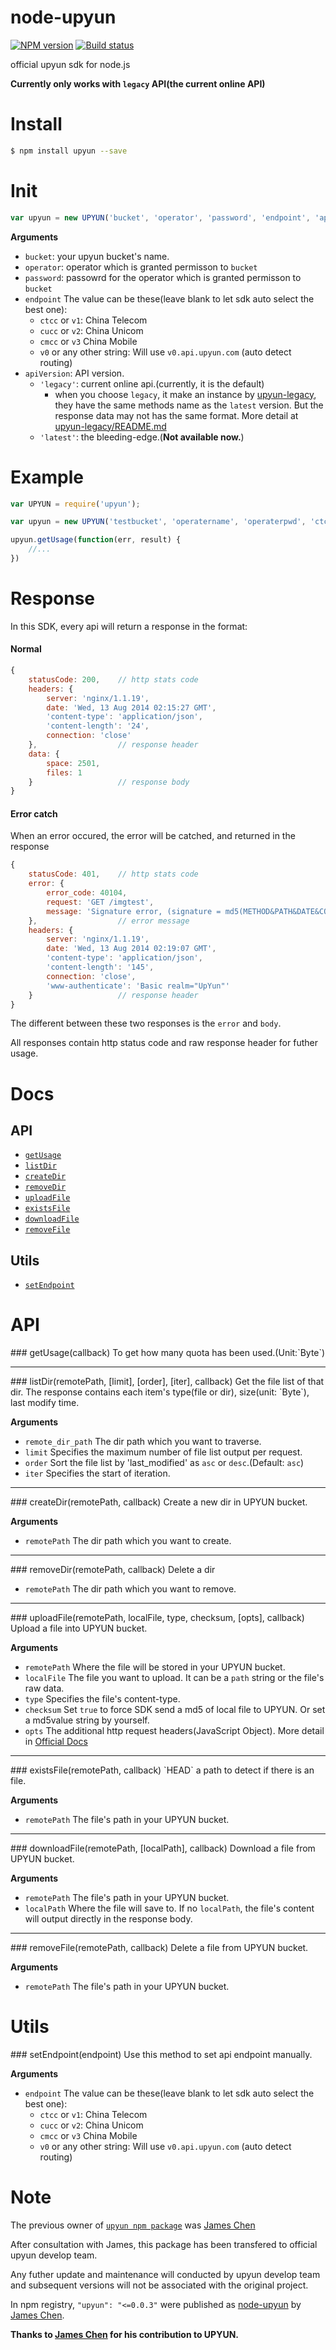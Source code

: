 # node-upyun
[![NPM version](https://img.shields.io/npm/v/upyun.svg?style=flat)](https://www.npmjs.org/package/upyun)
[![Build status](https://img.shields.io/travis/lisposter/node-upyun.svg?style=flat)](https://travis-ci.org/lisposter/node-upyun)

official upyun sdk for node.js

__Currently only works with `legacy` API(the current online API)__

# Install
```sh
$ npm install upyun --save
```

# Init
```js
var upyun = new UPYUN('bucket', 'operator', 'password', 'endpoint', 'apiVersion');
```

__Arguments__

* `bucket`: your upyun bucket's name.
* `operator`: operator which is granted permisson to `bucket`
* `password`: passowrd for the operator which is granted permisson to `bucket`
* `endpoint` The value can be these(leave blank to let sdk auto select the best one):
  * `ctcc` or `v1`: China Telecom
  * `cucc` or `v2`: China Unicom
  * `cmcc` or `v3` China Mobile
  * `v0` or any other string: Will use `v0.api.upyun.com` (auto detect routing)
* `apiVersion`: API version.
  * `'legacy'`: current online api.(currently, it is the default)
    * when you choose `legacy`, it make an instance by [upyun-legacy](https://www.npmjs.org/package/upyun-legacy), they have the same methods name as the `latest` version. But the response data may not has the same format. More detail at [upyun-legacy/README.md](https://github.com/lisposter/node-upyun-legacy/blob/master/README.md)
  * `'latest'`: the bleeding-edge.(__Not available now.__)

# Example 
```js
var UPYUN = require('upyun');

var upyun = new UPYUN('testbucket', 'operatername', 'operaterpwd', 'ctcc', 'legacy');

upyun.getUsage(function(err, result) {
    //...
})
```

# Response
In this SDK, every api will return a response in the format:

#### Normal

```js
{
    statusCode: 200,    // http stats code
    headers: {
        server: 'nginx/1.1.19',
        date: 'Wed, 13 Aug 2014 02:15:27 GMT',
        'content-type': 'application/json',
        'content-length': '24',
        connection: 'close'
    },                  // response header
    data: {
        space: 2501,
        files: 1
    }                   // response body
}
```

#### Error catch
When an error occured, the error will be catched, and returned in the response

```js
{
    statusCode: 401,    // http stats code
    error: {
        error_code: 40104,
        request: 'GET /imgtest',
        message: 'Signature error, (signature = md5(METHOD&PATH&DATE&CONTENT_LENGTH&MD5(PASSWORD))).'
    },                  // error message
    headers: {
        server: 'nginx/1.1.19',
        date: 'Wed, 13 Aug 2014 02:19:07 GMT',
        'content-type': 'application/json',
        'content-length': '145',
        connection: 'close',
        'www-authenticate': 'Basic realm="UpYun"'
    }                   // response header
}
```

The different between these two responses is the `error` and `body`.

All responses contain http status code and raw response header for futher usage.


# Docs
## API
* [`getUsage`](#getUsage)
* [`listDir`](#listDir)
* [`createDir`](#createDir)
* [`removeDir`](#removeDir)
* [`uploadFile`](#uploadFile)
* [`existsFile`](#existsFile)
* [`downloadFile`](#downloadFile)
* [`removeFile`](#removeFile)

## Utils

* [`setEndpoint`](#setEndpoint)


# API

<a name="getUsage" />
### getUsage(callback)
To get how many quota has been used.(Unit:`Byte`)

---------------------------------------

<a name="" />
### listDir(remotePath, [limit], [order], [iter], callback)
Get the file list of that dir. The response contains each item's type(file or dir), size(unit: `Byte`), last modify time.

__Arguments__
* `remote_dir_path` The dir path which you want to traverse.
* `limit` Specifies the maximum number of file list output per request.
* `order` Sort the file list by 'last_modified' as `asc` or `desc`.(Default: `asc`)
* `iter` Specifies the start of iteration.

---------------------------------------

<a name="createDir" />
### createDir(remotePath, callback)
Create a new dir in UPYUN bucket.

__Arguments__
* `remotePath` The dir path which you want to create.

---------------------------------------

<a name="removeDir" />
### removeDir(remotePath, callback)
Delete a dir

* `remotePath` The dir path which you want to remove.

---------------------------------------

<a name="uploadFile" />
### uploadFile(remotePath, localFile, type, checksum, [opts], callback)
Upload a file into UPYUN bucket.

__Arguments__
* `remotePath` Where the file will be stored in your UPYUN bucket.
* `localFile` The file you want to upload. It can be a `path` string or the file's raw data.
* `type` Specifies the file's content-type.
* `checksum` Set `true` to force SDK send a md5 of local file to UPYUN. Or set a md5value string by yourself.
* `opts` The additional http request headers(JavaScript Object). More detail in [Official Docs](http://docs.upyun.com/api/http_api/#上传文件)

---------------------------------------

<a name="existsFile" />
### existsFile(remotePath, callback)
`HEAD` a path to detect if there is an file.

__Arguments__
* `remotePath` The file's path in your UPYUN bucket.

---------------------------------------

<a name="downloadFile" />
### downloadFile(remotePath, [localPath], callback)
Download a file from UPYUN bucket.

__Arguments__
* `remotePath` The file's path in your UPYUN bucket.
* `localPath` Where the file will save to. If no `localPath`, the file's content will output directly in the response body.


---------------------------------------

<a name="removeFile" />
### removeFile(remotePath, callback)
Delete a file from UPYUN bucket.

__Arguments__
* `remotePath` The file's path in your UPYUN bucket.

# Utils

<a name="setEndpoint" />
### setEndpoint(endpoint)
Use this method to set api endpoint manually.

__Arguments__
* `endpoint` The value can be these(leave blank to let sdk auto select the best one):
  * `ctcc` or `v1`: China Telecom
  * `cucc` or `v2`: China Unicom
  * `cmcc` or `v3` China Mobile
  * `v0` or any other string: Will use `v0.api.upyun.com` (auto detect routing)


# Note

The previous owner of [`upyun npm package`](https://www.npmjs.org/package/upyun) was [James Chen](http://ashchan.com) 

After consultation with James, this package has been transfered to official upyun develop team.

Any futher update and maintenance will conducted by upyun develop team and subsequent versions will not be associated with the original project.

In npm registry, `"upyun": "<=0.0.3"` were published as [node-upyun](https://github.com/ashchan/node-upyun) by [James Chen](http://ashchan.com).

__Thanks to  [James Chen](http://ashchan.com)  for his contribution to UPYUN.__
